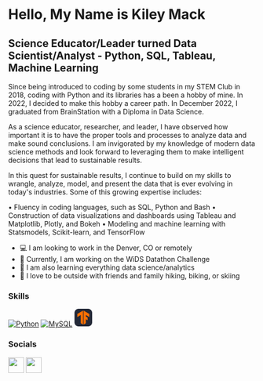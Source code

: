 Hello, My Name is Kiley Mack
=====================================================================================


Science Educator/Leader turned Data Scientist/Analyst - Python, SQL, Tableau, Machine Learning 
-------------------------------------------------------------------------------------

Since being introduced to coding by some students in my STEM Club in 2018, coding with Python and its libraries has a been a hobby of mine.  In 2022, I decided to make this hobby a career path.  In December 2022, I graduated from BrainStation with a Diploma in Data Science.  

As a science educator, researcher, and leader, I have observed how important it is to have the proper tools and processes to analyze data and make sound conclusions. I am invigorated by my knowledge of modern data science methods and look forward to leveraging them to make intelligent decisions that lead to sustainable results. 

In this quest for sustainable results, I continue to build on my skills to wrangle, analyze, model, and present the data that is ever evolving in today's industries. Some of this growing expertise includes:

• Fluency in coding languages, such as SQL, Python and Bash
• Construction of data visualizations and dashboards using Tableau and Matplotlib, Plotly, and Bokeh
• Modeling and machine learning with Statsmodels, Scikit-learn, and TensorFlow

* :computer: I am looking to work in the Denver, CO or remotely 
* 🔭 Currently, I am working on the WiDS Datathon Challenge
* 🧠 I am also learning everything data science/analytics
* :sunrise_over_mountains:	 I love to be outside with friends and family hiking, biking, or skiing

### Skills

<p align="left">
<a href="https://www.python.org/" target="_blank" rel="noreferrer"><img src="https://raw.githubusercontent.com/danielcranney/readme-generator/main/public/icons/skills/python-colored.svg" width="36" height="36" alt="Python" /></a>
<a href="https://www.mysql.com/" target="_blank" rel="noreferrer"><img src="https://raw.githubusercontent.com/danielcranney/readme-generator/main/public/icons/skills/mysql-colored.svg" width="36" height="36" alt="MySQL" /></a>
<a href="https://www.tensorflow.org/" target="_blank" rel="noreferrer"><img src="https://raw.githubusercontent.com/tandpfun/skill-icons/main/icons/TensorFlow-Dark.svg" width="36" height="36" alt="PostgreSQL" /></a>
</p>

### Socials

<p align="left"> <a href="https://github.com/kmack3990" target="_blank" rel="noreferrer"><img src="https://raw.githubusercontent.com/danielcranney/readme-generator/main/public/icons/socials/github.svg" width="32" height="32" /></a> <a href="https://www.linkedin.com/in/kileymack/" target="_blank" rel="noreferrer"><img src="https://raw.githubusercontent.com/danielcranney/readme-generator/main/public/icons/socials/linkedin.svg" width="32" height="32" /></a></p>

<!--
**kmack3990/kmack3990** is a ✨ _special_ ✨ repository because its `README.md` (this file) appears on your GitHub profile.

Here are some ideas to get you started:

- 🔭 I’m currently working on ...
- 🌱 I’m currently learning ...
- 👯 I’m looking to collaborate on ...
- 🤔 I’m looking for help with ...
- 💬 Ask me about ...
- 📫 How to reach me: ...
- 😄 Pronouns: ...
- ⚡ Fun fact: ...
-->
